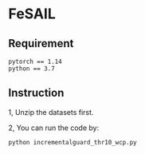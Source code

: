# FeSAIL

## Requirement

```
pytorch == 1.14
python == 3.7
```

## Instruction
1, Unzip the datasets first.

2, You can run the code by: 
```
python incrementalguard_thr10_wcp.py
```

